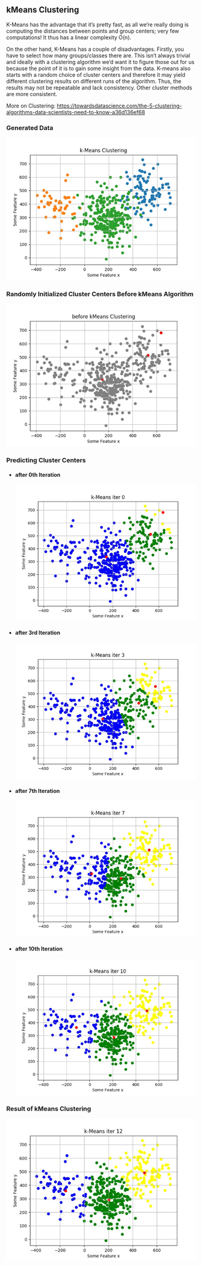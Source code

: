 ## kMeans Clustering

K-Means has the advantage that it’s pretty fast, as all we’re really doing is computing the distances between points and group centers; very few computations! It thus has a linear complexity O(n).

On the other hand, K-Means has a couple of disadvantages. Firstly, you have to select how many groups/classes there are. This isn’t always trivial and ideally with a clustering algorithm we’d want it to figure those out for us because the point of it is to gain some insight from the data. K-means also starts with a random choice of cluster centers and therefore it may yield different clustering results on different runs of the algorithm. Thus, the results may not be repeatable and lack consistency. Other cluster methods are more consistent.

More on Clustering: https://towardsdatascience.com/the-5-clustering-algorithms-data-scientists-need-to-know-a36d136ef68

### Generated Data
![](results/generated_data.jpg)

### Randomly Initialized Cluster Centers Before kMeans Algorithm
![](results/before_kmeans.jpg)

### Predicting Cluster Centers

* #### after 0th Iteration
  ![](results/iter0.jpg)

* #### after 3rd Iteration
  ![](results/iter3.jpg)

* #### after 7th Iteration
  ![](results/iter7.jpg)

* #### after 10th Iteration
  ![](results/iter10.jpg)

 ### Result of kMeans Clustering 
 ![](results/iter12.jpg)
